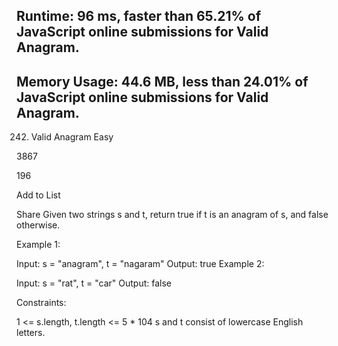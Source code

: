 ## Runtime: 96 ms, faster than 65.21% of JavaScript online submissions for Valid Anagram.
## Memory Usage: 44.6 MB, less than 24.01% of JavaScript online submissions for Valid Anagram.


242. Valid Anagram
Easy

3867

196

Add to List

Share
Given two strings s and t, return true if t is an anagram of s, and false otherwise.

 

Example 1:

Input: s = "anagram", t = "nagaram"
Output: true
Example 2:

Input: s = "rat", t = "car"
Output: false
 

Constraints:

1 <= s.length, t.length <= 5 * 104
s and t consist of lowercase English letters.
